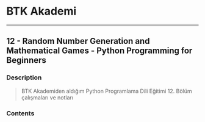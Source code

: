 # BTK Akademi
___

## 12 - Random Number Generation and Mathematical Games - Python Programming for Beginners

### Description
> BTK Akademiden aldığım Python Programlama Dili Eğitimi 12. Bölüm çalışmaları ve notları

### Contents
